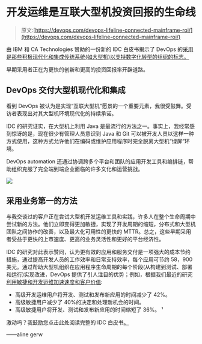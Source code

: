 # 开发运维是互联大型机投资回报的生命线

> 原文:[https://devops.com/devops-lifeline-connected-mainframe-roi/](https://devops.com/devops-lifeline-connected-mainframe-roi/)

由 IBM 和 CA Technologies 赞助的一份新的 IDC 白皮书揭示了 DevOps 的[采用是那些积极现代化和集成传统系统(如大型机)以支持数字化转型的组织的标志。](https://devops.com/devops-chat-state-devops-survey-2017-nigel-kersten-puppet/)

早期采用者正在为更快的创新和更高的投资回报率开辟道路。

## **DevOps 交付大型机现代化和集成**

看到 DevOps 被认为是实现“互联大型机”愿景的一个重要元素，我很受鼓舞。受访者表现出对其大型机环境现代化的持续承诺。

IDC 的研究证实，在大型机上利用 Java 是最流行的方法之一。事实上，我经常感到惊讶的是，现在很少有管理人员意识到 Java 和 Git 可以被开发人员以这样一种方式使用，这种方式允许他们在编码或维护应用程序时完全脱离大型机“绿屏”环境。

DevOps automation 还通过协调跨多个平台和团队的应用开发工具和编排链，帮助组织克服了完全端到端企业面临的许多文化和运营挑战。

![](../Images/ed4f065632c5a353788dd9fdfbad8e6f.png)

## **采用业务第一的方法**

与我交谈过的客户正在尝试大型机开发运维工具和实践，许多人在整个生命周期中尝试新的方法。他们立即变得更加敏捷，实现了开发周期的缩短，分布式和大型机团队之间协作的改善，以及最大化可用性的更快的 MTTR。总之，这些早期采用者受益于更快的上市速度、更高的业务灵活性和更好的平台经济性。

IDC 的研究对此表示赞同，认为更有效的应用和服务交付是一项强大的成本节约措施，通过提高开发人员的工作效率和日常支持效率，每个应用可节约 58，900 美元。通过帮助大型机组织在应用程序生命周期的每个阶段(从构建到测试、部署和运行)实现改进，DevOps 提供了引人注目的优势；例如，根据我们最近的研究[利用敏捷和开发运维加速速度和客户价值](https://www.ca.com/content/dam/rewrite/files/White-Papers/Accelerating%20Velocity%20and%20Customer%20Value%20with%20Agile%20and%20DevOps%20research%20paper.pdf):

*   高级开发运维用户将开发、测试和发布新应用的时间减少了 42%。
*   高级敏捷用户减少了 40%的决定和处理新机会的时间。
*   高级敏捷用户将开发、测试和发布新应用的时间缩短了 36%。 ¹

激动吗？我鼓励您点击此处阅读完整的 IDC 白皮书[。](https://www.ca.com/us/collateral/industry-analyst-report/the-business-value-of-the-connected-mainframe-for-digital-transf.register.html)

——aline gerw